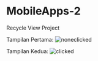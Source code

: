 # MobileApps-2
Recycle View Project

Tampilan Pertama:
![noneclicked](https://user-images.githubusercontent.com/86870047/195081144-5e2f6fc3-0eff-4f81-aa78-b3fc7d1e029e.jpg)

Tampilan Kedua:
![clicked](https://user-images.githubusercontent.com/86870047/195081175-7b62937c-4ba5-4fcf-ac03-8b15b26382b9.jpg)
